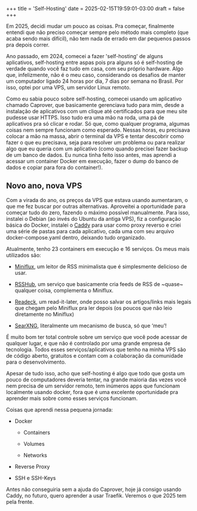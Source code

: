 +++
title = 'Self-Hosting'
date = 2025-02-15T19:59:01-03:00
draft = false
+++

Em 2025, decidi mudar um pouco as coisas. Pra começar, finalmente entendi que não preciso começar sempre pelo método mais completo (que acaba sendo mais difícil), não tem nada de errado em dar pequenos passos pra depois correr.

Ano passado, em 2024, comecei a fazer 'self-hosting' de alguns aplicativos, self-hosting entre aspas pois pra alguns só é self-hosting de verdade quando você faz tudo em casa, com seu próprio hardware. Algo que, infelizmente, não é o meu caso, considerando os desafios de manter um computador ligado 24 horas por dia, 7 dias por semana no Brasil. Por isso, optei por uma VPS, um servidor Linux remoto.

Como eu sabia pouco sobre self-hosting, comecei usando um aplicativo chamado Caprover, que basicamente gerenciava tudo para mim, desde a instalação de aplicativos com um clique até certificados para que meu site pudesse usar HTTPS. Isso tudo era uma mão na roda, uma pá de aplicativos pra só clicar e rodar. Só que, como qualquer programa, algumas coisas nem sempre funcionam como esperado. Nessas horas, eu precisava colocar a mão na massa, abrir o terminal da VPS e tentar descobrir como fazer o que eu precisava, seja para resolver um problema ou para realizar algo que eu queria com um aplicativo (como quando precisei fazer backup de um banco de dados. Eu nunca tinha feito isso antes, mas aprendi a acessar um container Docker em execução, fazer o dump do banco de dados e copiar para fora do container!).

## Novo ano, nova VPS

Com a virada do ano, os preços da VPS que estava usando aumentaram, o que me fez buscar por outras alternativas. Aproveitei a oportunidade para começar tudo do zero, fazendo o máximo possível manualmente. Para isso, instalei o Debian (ao invés do Ubuntu da antiga VPS), fiz a configuração básica do Docker, instalei o [Caddy](https://caddyserver.com/) para usar como proxy reverso e criei uma série de pastas para cada aplicativo, cada uma com seu arquivo docker-compose.yaml dentro, deixando tudo organizado.

Atualmente, tenho 23 containers em execução e 16 serviços. Os meus mais utilizados são:

- [Miniflux](<https://miniflux.app/>), um leitor de RSS minimalista que é simplesmente delicioso de usar.

- [RSSHub](<https://docs.rsshub.app/>), um serviço que basicamente cria feeds de RSS de ~quase~ qualquer coisa, complementa o Miniflux.

- [Readeck](<https://readeck.org/en/>), um read-it-later, onde posso salvar os artigos/links mais legais que chegam pelo Miniflux pra ler depois (os poucos que não leio diretamente no Miniflux)

- [SearXNG](<https://docs.searxng.org/>), literalmente um mecanismo de busca, só que ‘meu’!

É muito bom ter total controle sobre um serviço que você pode acessar de qualquer lugar, e que não é controlado por uma grande empresa de tecnologia. Todos esses serviços/aplicativos que tenho na minha VPS são de código aberto, gratuitos e contam com a colaboração da comunidade para o desenvolvimento.

Apesar de tudo isso, acho que self-hosting é algo que todo que gosta um pouco de computadores deveria tentar, na grande maioria das vezes você nem precisa de um servidor remoto, tem inúmeros apps que funcionam localmente usando docker, fora que é uma excelente oportunidade pra aprender mais sobre como esses serviços funcionam.

Coisas que aprendi nessa pequena jornada:

- Docker

    - Containers

    - Volumes

    - Networks

- Reverse Proxy

- SSH e SSH-Keys

Antes não conseguiria sem a ajuda do Caprover, hoje já consigo usando Caddy, no futuro, quero aprender a usar Traefik. Veremos o que 2025 tem pela frente.